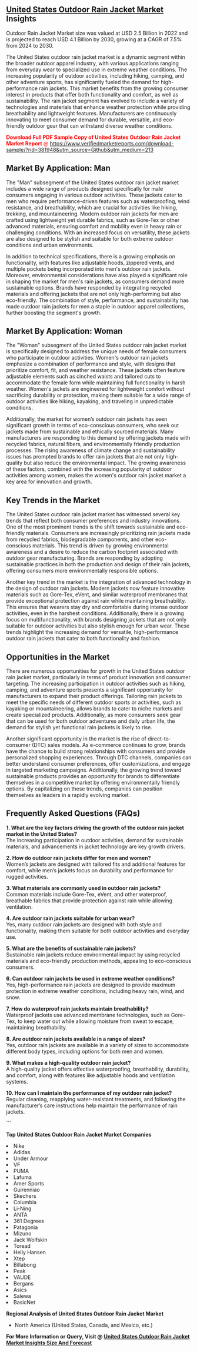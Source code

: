 <h2><a href="https://www.verifiedmarketreports.com/download-sample/?rid=381948&amp;utm_source=Github&amp;utm_medium=213" target="_blank">United States Outdoor Rain Jacket Market</a> Insights</h2><p>Outdoor Rain Jacket Market size was valued at USD 2.5 Billion in 2022 and is projected to reach USD 4.1 Billion by 2030, growing at a CAGR of 7.5% from 2024 to 2030.</p><p><p>The United States outdoor rain jacket market is a dynamic segment within the broader outdoor apparel industry, with various applications ranging from everyday wear to specialized use in extreme weather conditions. The increasing popularity of outdoor activities, including hiking, camping, and other adventure sports, has significantly fueled the demand for high-performance rain jackets. This market benefits from the growing consumer interest in products that offer both functionality and comfort, as well as sustainability. The rain jacket segment has evolved to include a variety of technologies and materials that enhance weather protection while providing breathability and lightweight features. Manufacturers are continuously innovating to meet consumer demand for durable, versatile, and eco-friendly outdoor gear that can withstand diverse weather conditions.<p><span class=""><span style="color: #ff0000;"><strong>Download Full PDF Sample Copy of United States Outdoor Rain Jacket Market Report</strong> @ </span><a href="https://www.verifiedmarketreports.com/download-sample/?rid=381948&amp;utm_source=Github&amp;utm_medium=213" target="_blank">https://www.verifiedmarketreports.com/download-sample/?rid=381948&amp;utm_source=Github&amp;utm_medium=213</a></span></p></p><h2>Market By Application: Man</h2><p>The "Man" subsegment of the United States outdoor rain jacket market includes a wide range of products designed specifically for male consumers engaging in various outdoor activities. These jackets cater to men who require performance-driven features such as waterproofing, wind resistance, and breathability, which are crucial for activities like hiking, trekking, and mountaineering. Modern outdoor rain jackets for men are crafted using lightweight yet durable fabrics, such as Gore-Tex or other advanced materials, ensuring comfort and mobility even in heavy rain or challenging conditions. With an increased focus on versatility, these jackets are also designed to be stylish and suitable for both extreme outdoor conditions and urban environments.<p>In addition to technical specifications, there is a growing emphasis on functionality, with features like adjustable hoods, zippered vents, and multiple pockets being incorporated into men's outdoor rain jackets. Moreover, environmental considerations have also played a significant role in shaping the market for men's rain jackets, as consumers demand more sustainable options. Brands have responded by integrating recycled materials and offering jackets that are not only high-performing but also eco-friendly. The combination of style, performance, and sustainability has made outdoor rain jackets for men a staple in outdoor apparel collections, further boosting the segment's growth.</p><h2>Market By Application: Woman</h2><p>The "Woman" subsegment of the United States outdoor rain jacket market is specifically designed to address the unique needs of female consumers who participate in outdoor activities. Women's outdoor rain jackets emphasize a combination of performance and style, with designs that prioritize comfort, fit, and weather resistance. These jackets often feature adjustable elements such as cinched waists and tailored cuts to accommodate the female form while maintaining full functionality in harsh weather. Women's jackets are engineered for lightweight comfort without sacrificing durability or protection, making them suitable for a wide range of outdoor activities like hiking, kayaking, and traveling in unpredictable conditions.<p>Additionally, the market for women’s outdoor rain jackets has seen significant growth in terms of eco-conscious consumers, who seek out jackets made from sustainable and ethically sourced materials. Many manufacturers are responding to this demand by offering jackets made with recycled fabrics, natural fibers, and environmentally friendly production processes. The rising awareness of climate change and sustainability issues has prompted brands to offer rain jackets that are not only high-quality but also reduce the environmental impact. The growing awareness of these factors, combined with the increasing popularity of outdoor activities among women, makes the women's outdoor rain jacket market a key area for innovation and growth.</p><h2>Key Trends in the Market</h2><p>The United States outdoor rain jacket market has witnessed several key trends that reflect both consumer preferences and industry innovations. One of the most prominent trends is the shift towards sustainable and eco-friendly materials. Consumers are increasingly prioritizing rain jackets made from recycled fabrics, biodegradable components, and other eco-conscious materials. This trend is driven by growing environmental awareness and a desire to reduce the carbon footprint associated with outdoor gear manufacturing. Brands are responding by adopting sustainable practices in both the production and design of their rain jackets, offering consumers more environmentally responsible options.<p>Another key trend in the market is the integration of advanced technology in the design of outdoor rain jackets. Modern jackets now feature innovative materials such as Gore-Tex, eVent, and similar waterproof membranes that provide exceptional protection against rain while maintaining breathability. This ensures that wearers stay dry and comfortable during intense outdoor activities, even in the harshest conditions. Additionally, there is a growing focus on multifunctionality, with brands designing jackets that are not only suitable for outdoor activities but also stylish enough for urban wear. These trends highlight the increasing demand for versatile, high-performance outdoor rain jackets that cater to both functionality and fashion.</p><h2>Opportunities in the Market</h2><p>There are numerous opportunities for growth in the United States outdoor rain jacket market, particularly in terms of product innovation and consumer targeting. The increasing participation in outdoor activities such as hiking, camping, and adventure sports presents a significant opportunity for manufacturers to expand their product offerings. Tailoring rain jackets to meet the specific needs of different outdoor sports or activities, such as kayaking or mountaineering, allows brands to cater to niche markets and create specialized products. Additionally, as more consumers seek gear that can be used for both outdoor adventures and daily urban life, the demand for stylish yet functional rain jackets is likely to rise.<p>Another significant opportunity in the market is the rise of direct-to-consumer (DTC) sales models. As e-commerce continues to grow, brands have the chance to build strong relationships with consumers and provide personalized shopping experiences. Through DTC channels, companies can better understand consumer preferences, offer customizations, and engage in targeted marketing campaigns. Additionally, the growing trend toward sustainable products provides an opportunity for brands to differentiate themselves in a competitive market by offering environmentally friendly options. By capitalizing on these trends, companies can position themselves as leaders in a rapidly evolving market.</p><h2>Frequently Asked Questions (FAQs)</h2><p><strong>1. What are the key factors driving the growth of the outdoor rain jacket market in the United States?</strong><br>The increasing participation in outdoor activities, demand for sustainable materials, and advancements in jacket technology are key growth drivers.</p><p><strong>2. How do outdoor rain jackets differ for men and women?</strong><br>Women’s jackets are designed with tailored fits and additional features for comfort, while men’s jackets focus on durability and performance for rugged activities.</p><p><strong>3. What materials are commonly used in outdoor rain jackets?</strong><br>Common materials include Gore-Tex, eVent, and other waterproof, breathable fabrics that provide protection against rain while allowing ventilation.</p><p><strong>4. Are outdoor rain jackets suitable for urban wear?</strong><br>Yes, many outdoor rain jackets are designed with both style and functionality, making them suitable for both outdoor activities and everyday use.</p><p><strong>5. What are the benefits of sustainable rain jackets?</strong><br>Sustainable rain jackets reduce environmental impact by using recycled materials and eco-friendly production methods, appealing to eco-conscious consumers.</p><p><strong>6. Can outdoor rain jackets be used in extreme weather conditions?</strong><br>Yes, high-performance rain jackets are designed to provide maximum protection in extreme weather conditions, including heavy rain, wind, and snow.</p><p><strong>7. How do waterproof rain jackets maintain breathability?</strong><br>Waterproof jackets use advanced membrane technologies, such as Gore-Tex, to keep water out while allowing moisture from sweat to escape, maintaining breathability.</p><p><strong>8. Are outdoor rain jackets available in a range of sizes?</strong><br>Yes, outdoor rain jackets are available in a variety of sizes to accommodate different body types, including options for both men and women.</p><p><strong>9. What makes a high-quality outdoor rain jacket?</strong><br>A high-quality jacket offers effective waterproofing, breathability, durability, and comfort, along with features like adjustable hoods and ventilation systems.</p><p><strong>10. How can I maintain the performance of my outdoor rain jacket?</strong><br>Regular cleaning, reapplying water-resistant treatments, and following the manufacturer’s care instructions help maintain the performance of rain jackets.</p>```</p><p><strong>Top United States Outdoor Rain Jacket Market Companies</strong></p><div data-test-id=""><p><li>Nike</li><li> Adidas</li><li> Under Armour</li><li> VF</li><li> PUMA</li><li> Lafuma</li><li> Amer Sports</li><li> Guirenniao</li><li> Skechers</li><li> Columbia</li><li> Li-Ning</li><li> ANTA</li><li> 361 Degrees</li><li> Patagonia</li><li> Mizuno</li><li> Jack Wolfskin</li><li> Toread</li><li> Helly Hansen</li><li> Xtep</li><li> Billabong</li><li> Peak</li><li> VAUDE</li><li> Bergans</li><li> Asics</li><li> Salewa</li><li> BasicNet</li></p><div><strong>Regional Analysis of&nbsp;United States Outdoor Rain Jacket Market</strong></div><ul><li dir="ltr"><p dir="ltr">North America&nbsp;(United States, Canada, and Mexico, etc.)</p></li></ul><p><strong>For More Information or Query, Visit @&nbsp;</strong><strong><a href="https://www.verifiedmarketreports.com/product/outdoor-rain-jacket-market/?utm_source=Github&amp;utm_medium=213" target="_blank">United States Outdoor Rain Jacket Market Insights Size And Forecast</a></strong></p></div>

